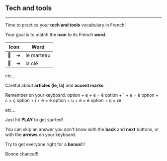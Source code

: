## Tech and tools

---

Time to practice your **tech and tools** vocabulary in French!

Your goal is to match the **icon** to its French **word**.

| Icon | Word | 
| ---- | ---- |
| 🔨　->  | le marteau |
| 🔧　->  | la clé |

etc...

Careful about **articles (le, la)** and **accent marks**.

Remember on your keyboard: 
option + e + e = é
option + ` + e = è
option + c = ç
option + i + e = ê
option + u + e = ë
option + q = œ

etc...

Just hit **PLAY** to get started!

You can skip an answer you don't know with the **back** and **next** buttons, or with the **arrows** on your keyboard.

Try to get everyone right for a **bonus**!!!

Bonne chance!!!
